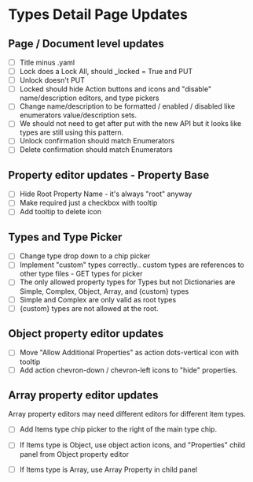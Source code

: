# Types Detail Page Updates

## Page / Document level updates
  - [ ] Title minus .yaml
  - [ ] Lock does a Lock All, should _locked = True and PUT
  - [ ] Unlock doesn't PUT
  - [ ] Locked should hide Action buttons and icons and "disable" name/description editors, and type pickers
  - [ ] Change name/description to be formatted / enabled / disabled like enumerators value/description sets.
  - [ ] We should not need to get after put with the new API but it looks like types are still using this pattern.
  - [ ] Unlock confirmation should match Enumerators
  - [ ] Delete confirmation should match Enumerators

## Property editor updates - Property Base
  - [ ] Hide Root Property Name - it's always "root" anyway
  - [ ] Make required just a checkbox with tooltip
  - [ ] Add tooltip to delete icon

## Types and Type Picker
  - [ ] Change type drop down to a chip picker
  - [ ] Implement "custom" types correctly.. custom types are references to other type files - GET types for picker
  - [ ] The only allowed property types for Types but not Dictionaries are Simple, Complex, Object, Array, and {custom} types
  - [ ] Simple and Complex are only valid as root types
  - [ ] {custom} types are not allowed at the root.

## Object property editor updates
  - [ ] Move "Allow Additional Properties" as action dots-vertical icon with tooltip
  - [ ] Add action chevron-down / chevron-left icons to "hide" properties.

## Array property editor updates
Array property editors may need different editors for different item types.
  - [ ] Add Items type chip picker to the right of the main type chip.
  - [ ] If Items type is Object, use object action icons, and "Properties" child panel from Object property editor
  - [ ] If Items type is Array, use Array Property in child panel

